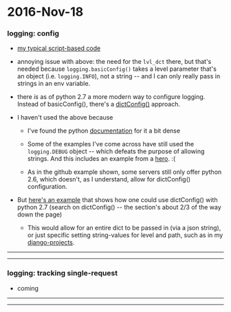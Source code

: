 2016-Nov-18
============

### logging: config

- [my typical script-based code](https://github.com/birkin/annex_receipts/blob/c0f4e6b3fa22558866825ddc13dca86aed1117ce/Controller.py#L37-L43)

- annoying issue with above: the need for the `lvl_dct` there, but that's needed because `logging.basicConfig()` takes a level parameter that's an object (i.e. `logging.INFO`), not a string -- and I can only really pass in strings in an env variable.

- there _is_ as of python 2.7 a more modern way to configure logging. Instead of basicConfig(), there's a [dictConfig()](https://docs.python.org/2.7/library/logging.config.html#logging.config.dictConfig) approach.

- I haven't used the above because

    - I've found the python [documentation]((https://docs.python.org/2.7/library/logging.config.html#logging.config.dictConfig)) for it a bit dense

    - Some of the examples I've come across have still used the `logging.DEBUG` object -- which defeats the purpose of allowing strings. And this includes an example from a [hero](http://docs.python-guide.org/en/latest/writing/logging/#example-configuration-via-a-dictionary).   :(

    - As in the github example shown, some servers still only offer python 2.6, which doesn't, as I understand, allow for dictConfig() configuration.

- But [here's an example](https://fangpenlin.com/posts/2012/08/26/good-logging-practice-in-python/) that shows how one could use dictConfig() with python 2.7 (search on dictConfig() -- the section's about 2/3 of the way down the page)

    - This would allow for an entire dict to be passed in (via a json string), or just specific setting string-values for level and path, such as in my [django-projects](https://github.com/birkin/callnumber_project/blob/2bf139292b90b3e4193454f7fa6bb460acd886ec/config/settings.py#L127-L155).


---

---

### logging: tracking single-request

- coming

---

---
